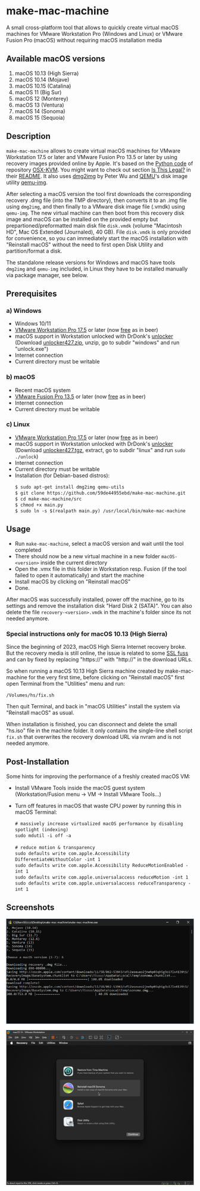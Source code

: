 # make-mac-machine

A small cross-platform tool that allows to quickly create virtual macOS machines for VMware Workstation Pro (Windows and Linux) or VMware Fusion Pro (macOS) without requiring macOS installation media

## Available macOS versions

1. macOS 10.13 (High Sierra)
2. macOS 10.14 (Mojave)
3. macOS 10.15 (Catalina)
4. macOS 11 (Big Sur)
5. macOS 12 (Monterey)
6. macOS 13 (Ventura)
7. macOS 14 (Sonoma)
8. macOS 15 (Sequoia)

## Description

`make-mac-machine` allows to create virtual macOS machines for VMware Workstation 17.5 or later and VMware Fusion Pro 13.5 or later by using recovery images provided online by Apple. It's based on the [Python code](https://github.com/kholia/OSX-KVM/blob/master/fetch-macOS-v2.py) of repository [OSX-KVM](https://github.com/kholia/OSX-KVM/tree/master). You might want to check out section [Is This Legal?](https://github.com/kholia/OSX-KVM?tab=readme-ov-file#is-this-legal) in their [README](https://github.com/kholia/OSX-KVM/blob/master/README.md).
It also uses [dmg2img](http://vu1tur.eu.org/dmg2img) by Peter Wu and [QEMU](https://www.qemu.org/)'s disk image utility [qemu-img](https://qemu-project.gitlab.io/qemu/tools/qemu-img.html).

After selecting a macOS version the tool first downloads the corresponding recovery .dmg file (into the TMP directory), then converts it to an .img file using `dmg2img`, and then finally to a VMware disk image file (.vmdk) using `qemu-img`. The new virtual machine can then boot from this recovery disk image and macOS can be installed on the provided empty but prepartioned/preformatted main disk file `disk.vmdk` (volume "Macintosh HD", Mac OS Extended (Journaled), 40 GB). File `disk.vmdk` is only provided for convenience, so you can immediately start the macOS installation with "Reinstall macOS" without the need to first open Disk Utility and partition/format a disk.

The standalone release versions for Windows and macOS have tools `dmg2img` and `qemu-img` included, in Linux they have to be installed manually via package manager, see below.

## Prerequisites

### a) Windows
- Windows 10/11
- [VMware Workstation Pro 17.5](https://support.broadcom.com/group/ecx/productdownloads?subfamily=VMware+Workstation+Pro) or later (now [free](https://blogs.vmware.com/workstation/2024/05/vmware-workstation-pro-now-available-free-for-personal-use.html) as in beer)
- macOS support in Workstation unlocked with DrDonk's [unlocker](https://github.com/DrDonk/unlocker/)  
  (Download [unlocker427.zip](https://github.com/DrDonk/unlocker/releases/tag/v4.2.7), unzip, go to subdir "windows" and run "unlock.exe")
- Internet connection
- Current directory must be writable

### b) macOS
- Recent macOS system
- [VMware Fusion Pro 13.5](https://support.broadcom.com/group/ecx/productdownloads?subfamily=VMware+Fusion) or later (now [free](https://blogs.vmware.com/workstation/2024/05/vmware-workstation-pro-now-available-free-for-personal-use.html) as in beer)
- Internet connection
- Current directory must be writable

### c) Linux
- [VMware Workstation Pro 17.5](https://support.broadcom.com/group/ecx/productdownloads?subfamily=VMware+Workstation+Pro) or later (now [free](https://blogs.vmware.com/workstation/2024/05/vmware-workstation-pro-now-available-free-for-personal-use.html) as in beer)
- macOS support in Workstation unlocked with DrDonk's [unlocker](https://github.com/DrDonk/unlocker/)  
  (Download [unlocker427.tgz](https://github.com/DrDonk/unlocker/releases/tag/v4.2.7), extract, go to subdir "linux" and run `sudo ./unlock`)
- Internet connection
- Current directory must be writable
- Installation (for Debian-based distros):
  ```
  $ sudo apt-get install dmg2img qemu-utils
  $ git clone https://github.com/59de44955ebd/make-mac-machine.git
  $ cd make-mac-machine/src
  $ chmod +x main.py
  $ sudo ln -s $(realpath main.py) /usr/local/bin/make-mac-machine
  ```

## Usage

- Run `make-mac-machine`, select a macOS version and wait until the tool completed
- There should now be a new virtual machine in a new folder `macOS-<version>` inside the current directory
- Open the .vmx file in this folder in Workstation resp. Fusion (if the tool failed to open it automatically) and start the machine
- Install macOS by clicking on "Reinstall macOS"
- Done.

After macOS was successfully installed, power off the machine, go to its settings and remove the installation disk "Hard Disk 2 (SATA)". You can also delete the file `recovery-<version>.vmdk` in the machine's folder since its not needed anymore.

### Special instructions only for macOS 10.13 (High Sierra)

Since the beginning of 2023, macOS High Sierra Internet recovery broke. But the recovery media is still online, the issue is related to some [SSL fuss](https://mrmacintosh.com/how-to-fix-the-recovery-server-could-not-be-contacted-error-high-sierra-recovery-is-still-online-but-broken/) and can  by fixed by replacing "https://" with "http://" in the download URLs.

So when running a macOS 10.13 High Sierra machine created by make-mac-machine for the very first time, before clicking on "Reinstall macOS" first open Terminal from the "Utilities" menu and run:
```
/Volumes/hs/fix.sh
```
Then quit Terminal, and back in "macOS Utilities" install the system via "Reinstall macOS" as usual.

When installation is finished, you can disconnect and delete the small "hs.iso" file in the machine folder. It only contains the single-line shell script `fix.sh` that overwrites the recovery download URL via nvram and is not needed anymore.

## Post-Installation

Some hints for improving the performance of a freshly created macOS VM:

- Install VMware Tools inside the macOS guest system (Workstation/Fusion menu -> VM -> Install VMware Tools...)
- Turn off features in macOS that waste CPU power by running this in macOS Terminal:

  ```
  # massively increase virtualized macOS performance by disabling spotlight (indexing)
  sudo mdutil -i off -a

  # reduce motion & transparency
  sudo defaults write com.apple.Accessibility DifferentiateWithoutColor -int 1
  sudo defaults write com.apple.Accessibility ReduceMotionEnabled -int 1
  sudo defaults write com.apple.universalaccess reduceMotion -int 1
  sudo defaults write com.apple.universalaccess reduceTransparency -int 1
  ```

## Screenshots

![](screenshots/setup-macos-14.png)

![](screenshots/run-macos-14.png)
